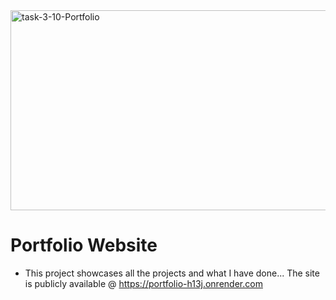 <img src="https://socialify.git.ci/msizi007/task-3-10-Portfolio/image?language=1&owner=1&name=1&stargazers=1&theme=Light" alt="task-3-10-Portfolio" width="640" height="320" />

# Portfolio Website
- This project showcases all the projects and what I have done...
The site is publicly available @ https://portfolio-h13j.onrender.com
